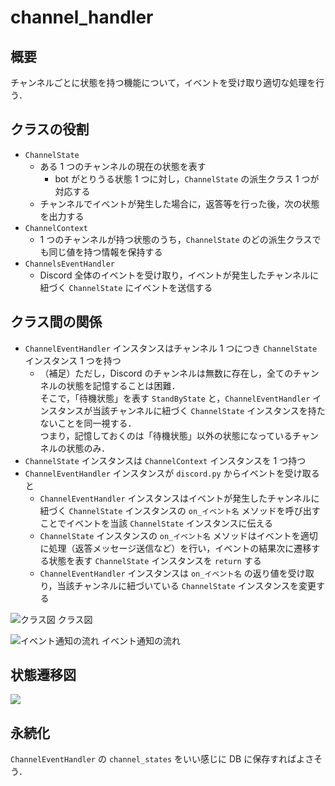 # channel_handler

## 概要
チャンネルごとに状態を持つ機能について，イベントを受け取り適切な処理を行う．

## クラスの役割
- `ChannelState`
  + ある 1 つのチャンネルの現在の状態を表す
    + bot がとりうる状態 1 つに対し，`ChannelState` の派生クラス 1 つが対応する
  + チャンネルでイベントが発生した場合に，返答等を行った後，次の状態を出力する
- `ChannelContext`
  + 1 つのチャンネルが持つ状態のうち，`ChannelState` のどの派生クラスでも同じ値を持つ情報を保持する
- `ChannelsEventHandler`
  + Discord 全体のイベントを受け取り，イベントが発生したチャンネルに紐づく `ChannelState` にイベントを送信する

## クラス間の関係
- `ChannelEventHandler` インスタンスはチャンネル 1 つにつき `ChannelState` インスタンス 1 つを持つ
  + （補足）ただし，Discord のチャンネルは無数に存在し，全てのチャンネルの状態を記憶することは困難．  
  そこで，「待機状態」を表す `StandByState` と，`ChannelEventHandler` インスタンスが当該チャンネルに紐づく `ChannelState` インスタンスを持たないことを同一視する．  
  つまり，記憶しておくのは「待機状態」以外の状態になっているチャンネルの状態のみ．
- `ChannelState` インスタンスは `ChannelContext` インスタンスを 1 つ持つ
- `ChannelEventHandler` インスタンスが `discord.py` からイベントを受け取ると
  + `ChannelEventHandler` インスタンスはイベントが発生したチャンネルに紐づく `ChannelState` インスタンスの `on_イベント名` メソッドを呼び出すことでイベントを当該 `ChannelState` インスタンスに伝える
  + `ChannelState` インスタンスの `on_イベント名` メソッドはイベントを適切に処理（返答メッセージ送信など）を行い，イベントの結果次に遷移する状態を表す `ChannelState` インスタンスを `return` する
  + `ChannelEventHandler` インスタンスは `on_イベント名` の返り値を受け取り，当該チャンネルに紐づいている `ChannelState` インスタンスを変更する

![クラス図](../../images/icebreak_bot/channel_handler/classes.png)
クラス図

![イベント通知の流れ](../../images/icebreak_bot/channel_handler/event.png)
イベント通知の流れ

## 状態遷移図
![](../../images/icebreak_bot/channel_handler/states.png)

## 永続化
`ChannelEventHandler` の `channel_states` をいい感じに DB に保存すればよさそう．
